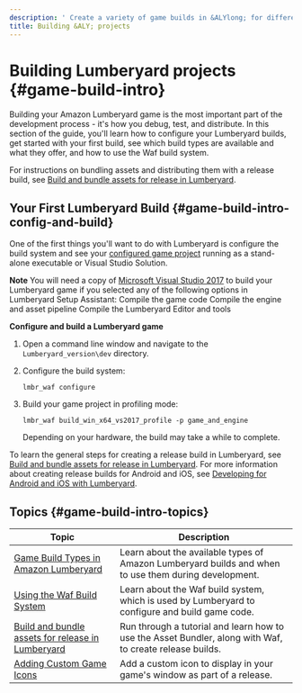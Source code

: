 ```yaml
---
description: ' Create a variety of game builds in &ALYlong; for different purposes. '
title: Building &ALY; projects
---
```

# Building Lumberyard projects {#game-build-intro}

Building your Amazon Lumberyard game is the most important part of the development process \- it's how you debug, test, and distribute\. In this section of the guide, you'll learn how to configure your Lumberyard builds, get started with your first build, see which build types are available and what they offer, and how to use the Waf build system\.

For instructions on bundling assets and distributing them with a release build, see [Build and bundle assets for release in Lumberyard](/docs/userguide/assets/bundle/tutorial-release.md)\.

## Your First Lumberyard Build {#game-build-intro-config-and-build}

One of the first things you'll want to do with Lumberyard is configure the build system and see your [configured game project](/docs/userguide/configurator/intro.md) running as a stand\-alone executable or Visual Studio Solution\.

**Note**
You will need a copy of [Microsoft Visual Studio 2017](https://visualstudio.microsoft.com/) to build your Lumberyard game if you selected any of the following options in Lumberyard Setup Assistant:
Compile the game code
Compile the engine and asset pipeline
Compile the Lumberyard Editor and tools

**Configure and build a Lumberyard game**

1. Open a command line window and navigate to the `Lumberyard_version\dev` directory\.

1. Configure the build system:

   ```
   lmbr_waf configure
   ```

1. Build your game project in profiling mode:

   ```
   lmbr_waf build_win_x64_vs2017_profile -p game_and_engine
   ```

   Depending on your hardware, the build may take a while to complete\.

To learn the general steps for creating a release build in Lumberyard, see [Build and bundle assets for release in Lumberyard](/docs/userguide/assets/bundle/tutorial-release.md)\. For more information about creating release builds for Android and iOS, see [Developing for Android and iOS with Lumberyard](/docs/userguide/mobile/support-intro.md)\.

## Topics {#game-build-intro-topics}


| Topic | Description |
| --- | --- |
| [Game Build Types in Amazon Lumberyard](/docs/userguide/game-build-types.md) | Learn about the available types of Amazon Lumberyard builds and when to use them during development\. |
| [Using the Waf Build System](/docs/userguide/waf/intro.md) | Learn about the Waf build system, which is used by Lumberyard to configure and build game code\. |
| [Build and bundle assets for release in Lumberyard](/docs/userguide/assets/bundle/tutorial-release.md) | Run through a tutorial and learn how to use the Asset Bundler, along with Waf, to create release builds\.  |
| [Adding Custom Game Icons](/docs/userguide/game-build-custom-game-icons.md) | Add a custom icon to display in your game's window as part of a release\. |